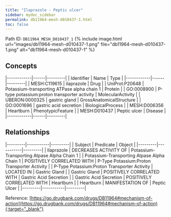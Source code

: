 ```yaml
---
title: "Ilaprazole - Peptic ulcer"
sidebar: mydoc_sidebar
permalink: db11964-mesh-d010437-1.html
toc: false 
---
```



Path ID: `DB11964_MESH_D010437_1`
{% include image.html url="images/db11964-mesh-d010437-1.png" file="db11964-mesh-d010437-1.png" alt="db11964-mesh-d010437-1" %}

## Concepts

|------------|------|---------|
| Identifier | Name | Type    |
|------------|------|---------|
| MESH:C119615 | ilaprazole | Drug |
| UniProt:P20648 | Potassium-transporting ATPase alpha chain 1 | Protein |
| GO:0008900 | P-type potassium:proton transporter activity | MolecularActivity |
| UBERON:0000325 | gastric gland | GrossAnatomicalStructure |
| GO:0001696 | gastric acid secretion | BiologicalProcess |
| MESH:D006356 | Heartburn | PhenotypicFeature |
| MESH:D010437 | Peptic ulcer | Disease |
|------------|------|---------|

## Relationships

|---------|-----------|---------|
| Subject | Predicate | Object  |
|---------|-----------|---------|
| Ilaprazole | DECREASES ACTIVITY OF | Potassium-Transporting Atpase Alpha Chain 1 |
| Potassium-Transporting Atpase Alpha Chain 1 | POSITIVELY CORRELATED WITH | P-Type Potassium:Proton Transporter Activity |
| P-Type Potassium:Proton Transporter Activity | LOCATED IN | Gastric Gland |
| Gastric Gland | POSITIVELY CORRELATED WITH | Gastric Acid Secretion |
| Gastric Acid Secretion | POSITIVELY CORRELATED WITH | Heartburn |
| Heartburn | MANIFESTATION OF | Peptic Ulcer |
|---------|-----------|---------|

Reference: [https://go.drugbank.com/drugs/DB11964#mechanism-of-action](https://go.drugbank.com/drugs/DB11964#mechanism-of-action){:target="_blank"}
